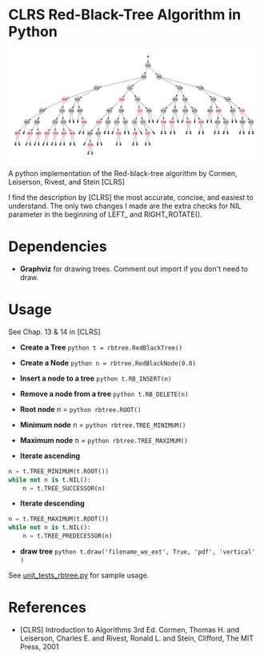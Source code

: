 # CLRS Red-Black-Tree Algorithm in Python

<a href="sample.png"> <img src="sample.png"></a>

A python implementation of the Red-black-tree algorithm by Cormen, Leiserson, Rivest, and Stein [CLRS]

I find the description by [CLRS] the most accurate, concise, and easiest to understand.
The only two changes I made are the extra checks for NIL parameter in the beginning of LEFT_ and RIGHT_ROTATE().

# Dependencies

* **Graphviz** for drawing trees. Comment out import if you don't need to draw.

# Usage
See Chap. 13 & 14 in [CLRS]

* **Create a Tree** ```python t = rbtree.RedBlackTree()```

* **Create a Node** ```python n = rbtree.RedBlackNode(0.0)```

* **Insert a node to a tree** ```python t.RB_INSERT(n)```

* **Remove a node from a tree** ```python t.RB_DELETE(n)```

* **Root node** n = ```python rbtree.ROOT()```

* **Minimum node** n = ```python rbtree.TREE_MINIMUM()```

* **Maximum node** n = ```python rbtree.TREE_MAXIMUM()```

* **Iterate ascending**

```python
n = t.TREE_MINIMUM(t.ROOT())
while not n is t.NIL():
    n = t.TREE_SUCCESSOR(n)
```

* **Iterate descending**

```python
n = t.TREE_MAXIMUM(t.ROOT())
while not n is t.NIL():
    n = t.TREE_PREDECESSOR(n)
```

* **draw tree** ```python t.draw('filename_wo_ext', True, 'pdf', 'vertical' )```

See [unit_tests_rbtree.py](unit_tests_rbtree.py) for sample usage.


# References

* [CLRS] Introduction to Algorithms 3rd Ed. Cormen, Thomas H. and Leiserson, Charles E. and Rivest, Ronald L. and Stein, Clifford, The MIT Press, 2001

